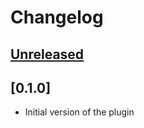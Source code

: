 # Changelog

## [Unreleased]

[Unreleased]: https://github.com/aperfilyev/version-catalog-helper/commits

## [0.1.0]
- Initial version of the plugin

